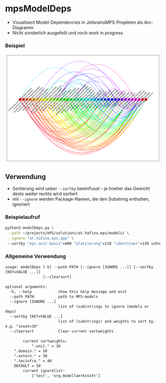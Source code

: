 # mpsModelDeps
* Visualisiert Model-Dependencies in JetbrainsMPS-Projekten als Arc-Diagramm
* Nicht sonderlich ausgefeilt und noch work in progress

### Beispiel

![Beispieldiagramm](example.png)

## Verwendung
* Sortierung wird ueber `--sortby` beeinflusst - je hoeher das Gewicht desto weiter rechts wird sortiert
* mit `--ignore` werden Package-Namen, die den Substring enthalten, ignoriert

### Beispielaufruf
```sh
python3 modelDeps.py \
 --path ~/projects/ePS/solutions/at.hafina.eps/models/ \
 --ignore "at.hafina.eps.app" \ 
 --sortby "eps.unit.basis"=460 "platzierung"=110 "identitaet"=130 schnittstelle=105
```

### Allgemeine Verwendung
```
usage: modelDeps [-h] --path PATH [--ignore [IGNORE ...]] [--sortby [KEY=VALUE ...]]
                 [--clearsort]

optional arguments:
  -h, --help            show this help message and exit
  --path PATH           path to MPS-models
  --ignore [IGNORE ...]
                        list of (sub)strings to ignore (models or deps)
  --sortby [KEY=VALUE ...]
                        list of (substrings) and weigths to sort by. e.g. "inout=10"
  --clearsort           Clear current sortweights

        current sortweights:
        	".unit." = 10
	".domain." = 20
	".extern." = 30
	".tecinfra." = 40
	DEFAULT = 50
        current ignorelist:
            ['test', 'org.modellwerkstatt']
```
